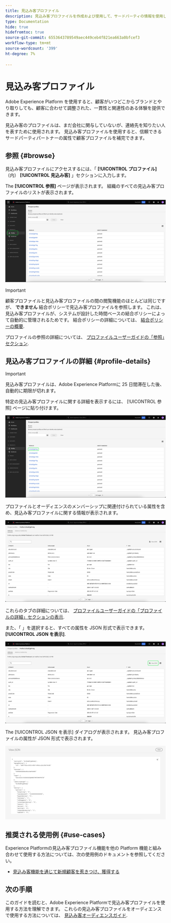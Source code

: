 ```yaml
---
title: 見込み客プロファイル
description: 見込み客プロファイルを作成および使用して、サードパーティの情報を使用して不明な顧客に関する情報を収集する方法を説明します。
type: Documentation
hide: true
hidefromtoc: true
source-git-commit: 6553643789549aec449ceb4f821ea663a0bfcef3
workflow-type: tm+mt
source-wordcount: '399'
ht-degree: 7%

---
```



# 見込み客プロファイル

Adobe Experience Platform を使用すると、顧客がいつどこからブランドとやり取りしても、顧客に合わせて調整された、一貫性と関連性のある体験を提供できます。

見込み客のプロファイルは、まだ会社に関与していないが、連絡先を知りたい人を表すために使用されます。 見込み客プロファイルを使用すると、信頼できるサードパーティパートナーの属性で顧客プロファイルを補完できます。

## 参照 {#browse}

見込み客プロファイルにアクセスするには、「 **[!UICONTROL プロファイル]** （内） **[!UICONTROL 見込み客]** 」セクションに入力します。

The **[!UICONTROL 参照]** ページが表示されます。 組織のすべての見込み客プロファイルのリストが表示されます。

![The [!UICONTROL プロファイル] ボタンがハイライト表示され、 [!UICONTROL 参照] 見込み客プロファイルのページ。](../images/prospect-profile/browse-profiles.png)

>[!IMPORTANT]
>
>顧客プロファイルと見込み客プロファイルの間の閲覧機能のほとんどは同じですが、 **できません** 結合ポリシーで見込み客プロファイルを参照します。 これは、見込み客プロファイルが、システムが設計した時間ベースの結合ポリシーによって自動的に管理されるためです。 結合ポリシーの詳細については、 [結合ポリシーの概要](../merge-policies/overview.md).

プロファイルの参照の詳細については、 [プロファイルユーザーガイドの「参照」セクション](./user-guide.md#browse-identity).

## 見込み客プロファイルの詳細 {#profile-details}

>[!IMPORTANT]
>
>見込み客プロファイルは、Adobe Experience Platformに 25 日間滞在した後、自動的に期限が切れます。

特定の見込み客プロファイルに関する詳細を表示するには、 [!UICONTROL 参照] ページに貼り付けます。

![閲覧ページで見込み客のプロファイルがハイライト表示されます。](../images/prospect-profile/select-specific-profile.png)

プロファイルとオーディエンスのメンバーシップに関連付けられている属性を含め、見込み客プロファイルに関する情報が表示されます。

![見込み客プロファイルの詳細ページが表示されます。](../images/prospect-profile/profile-details.png)

これらのタブの詳細については、 [プロファイルユーザーガイドの「プロファイルの詳細」セクションの表示](./user-guide.md#profile-detail).

また、「 」を選択すると、すべての属性を JSON 形式で表示できます。 **[!UICONTROL JSON を表示]**.

![The [!UICONTROL JSON を表示] 見込み客プロファイルの詳細ページでボタンが強調表示されます。](../images/prospect-profile/profile-select-view-json.png)

The [!UICONTROL JSON を表示] ダイアログが表示されます。 見込み客プロファイルの属性が JSON 形式で表示されます。

![見込み客プロファイルの属性が JSON 形式で表示されます。](../images/prospect-profile/profile-view-json.png)

## 推奨される使用例 {#use-cases}

Experience Platformの見込み客プロファイル機能を他の Platform 機能と組み合わせて使用する方法については、次の使用例のドキュメントを参照してください。

- [見込み客機能を通じて新規顧客を惹きつけ、獲得する](../../rtcdp/partner-data/prospecting.md)

## 次の手順

このガイドを読むと、Adobe Experience Platformで見込み客プロファイルを使用する方法を理解できます。 これらの見込み客プロファイルをオーディエンスで使用する方法については、 [見込み客オーディエンスガイド](../../segmentation/ui/prospect-audience.md).
